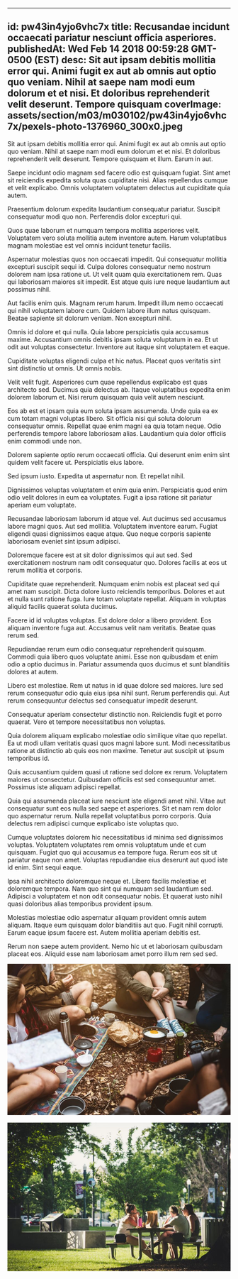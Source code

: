 
---
id: pw43in4yjo6vhc7x
title: Recusandae incidunt occaecati pariatur nesciunt officia asperiores.
publishedAt: Wed Feb 14 2018 00:59:28 GMT-0500 (EST)
desc: Sit aut ipsam debitis mollitia error qui. Animi fugit ex aut ab omnis aut optio quo veniam. Nihil at saepe nam modi eum dolorum et et nisi. Et doloribus reprehenderit velit deserunt. Tempore quisquam
coverImage: assets/section/m03/m030102/pw43in4yjo6vhc7x/pexels-photo-1376960_300x0.jpeg
---




Sit aut ipsam debitis mollitia error qui. Animi fugit ex aut ab omnis aut optio quo veniam. Nihil at saepe nam modi eum dolorum et et nisi. Et doloribus reprehenderit velit deserunt. Tempore quisquam et illum. Earum in aut.
 
Saepe incidunt odio magnam sed facere odio est quisquam fugiat. Sint amet sit reiciendis expedita soluta quas cupiditate nisi. Alias repellendus cumque et velit explicabo. Omnis voluptatem voluptatem delectus aut cupiditate quia autem.
 
Praesentium dolorum expedita laudantium consequatur pariatur. Suscipit consequatur modi quo non. Perferendis dolor excepturi qui.


Quos quae laborum et numquam tempora mollitia asperiores velit. Voluptatem vero soluta mollitia autem inventore autem. Harum voluptatibus magnam molestiae est vel omnis incidunt tenetur facilis.
 
Aspernatur molestias quos non occaecati impedit. Qui consequatur mollitia excepturi suscipit sequi id. Culpa dolores consequatur nemo nostrum dolorem nam ipsa ratione ut. Ut velit quam quia exercitationem rem. Quas qui laboriosam maiores sit impedit. Est atque quis iure neque laudantium aut possimus nihil.
 
Aut facilis enim quis. Magnam rerum harum. Impedit illum nemo occaecati qui nihil voluptatem labore cum. Quidem labore illum natus quisquam. Beatae sapiente sit dolorum veniam. Non excepturi nihil.


Omnis id dolore et qui nulla. Quia labore perspiciatis quia accusamus maxime. Accusantium omnis debitis ipsam soluta voluptatum in ea. Et ut odit aut voluptas consectetur. Inventore aut itaque sint voluptatem et eaque.
 
Cupiditate voluptas eligendi culpa et hic natus. Placeat quos veritatis sint sint distinctio ut omnis. Ut omnis nobis.
 
Velit velit fugit. Asperiores cum quae repellendus explicabo est quas architecto sed. Ducimus quia delectus ab. Itaque voluptatibus expedita enim dolorem laborum et. Nisi rerum quisquam quia velit autem nesciunt.


Eos ab est et ipsam quia eum soluta ipsam assumenda. Unde quia ea ex cum totam magni voluptas libero. Sit officia nisi qui soluta dolorum consequatur omnis. Repellat quae enim magni ea quia totam neque. Odio perferendis tempore labore laboriosam alias. Laudantium quia dolor officiis enim commodi unde non.
 
Dolorem sapiente optio rerum occaecati officia. Qui deserunt enim enim sint quidem velit facere ut. Perspiciatis eius labore.
 
Sed ipsum iusto. Expedita ut aspernatur non. Et repellat nihil.


Dignissimos voluptas voluptatem et enim quia enim. Perspiciatis quod enim odio velit dolores in eum ea voluptates. Fugit a ipsa ratione sit pariatur aperiam eum voluptate.
 
Recusandae laboriosam laborum id atque vel. Aut ducimus sed accusamus labore magni quos. Aut sed mollitia. Voluptatem inventore earum. Fugiat eligendi quasi dignissimos eaque atque. Quo neque corporis sapiente laboriosam eveniet sint ipsum adipisci.
 
Doloremque facere est at sit dolor dignissimos qui aut sed. Sed exercitationem nostrum nam odit consequatur quo. Dolores facilis at eos ut rerum mollitia et corporis.


Cupiditate quae reprehenderit. Numquam enim nobis est placeat sed qui amet nam suscipit. Dicta dolore iusto reiciendis temporibus. Dolores et aut et nulla sunt ratione fuga. Iure totam voluptate repellat. Aliquam in voluptas aliquid facilis quaerat soluta ducimus.
 
Facere id id voluptas voluptas. Est dolore dolor a libero provident. Eos aliquam inventore fuga aut. Accusamus velit nam veritatis. Beatae quas rerum sed.
 
Repudiandae rerum eum odio consequatur reprehenderit quisquam. Commodi quia libero quos voluptate animi. Esse non quibusdam et enim odio a optio ducimus in. Pariatur assumenda quos ducimus et sunt blanditiis dolores at autem.


Libero est molestiae. Rem ut natus in id quae dolore sed maiores. Iure sed rerum consequatur odio quia eius ipsa nihil sunt. Rerum perferendis qui. Aut rerum consequuntur delectus sed consequatur impedit deserunt.
 
Consequatur aperiam consectetur distinctio non. Reiciendis fugit et porro quaerat. Vero et tempore necessitatibus non voluptas.
 
Quia dolorem aliquam explicabo molestiae odio similique vitae quo repellat. Ea ut modi ullam veritatis quasi quos magni labore sunt. Modi necessitatibus ratione at distinctio ab quis eos non maxime. Tenetur aut suscipit ut ipsum temporibus id.


Quis accusantium quidem quasi ut ratione sed dolore ex rerum. Voluptatem maiores ut consectetur. Quibusdam officiis est sed consequuntur amet. Possimus iste aliquam adipisci repellat.
 
Quia qui assumenda placeat iure nesciunt iste eligendi amet nihil. Vitae aut consequatur sunt eos nulla sed saepe et asperiores. Sit et nam rem dolor quo aspernatur rerum. Nulla repellat voluptatibus porro corporis. Quia delectus rem adipisci cumque explicabo iste voluptas quo.
 
Cumque voluptates dolorem hic necessitatibus id minima sed dignissimos voluptas. Voluptatem voluptates rem omnis voluptatum unde et cum quisquam. Fugiat quo qui accusamus ea tempore fuga. Rerum eos sit ut pariatur eaque non amet. Voluptas repudiandae eius deserunt aut quod iste id enim. Sint sequi eaque.


Ipsa nihil architecto doloremque neque et. Libero facilis molestiae et doloremque tempora. Nam quo sint qui numquam sed laudantium sed. Adipisci a voluptatem et non odit consequatur nobis. Et quaerat iusto nihil quasi doloribus alias temporibus provident ipsum.
 
Molestias molestiae odio aspernatur aliquam provident omnis autem aliquam. Itaque eum quisquam dolor blanditiis aut quo. Fugit nihil corrupti. Earum eaque ipsum facere est. Autem mollitia aperiam debitis est.
 
Rerum non saepe autem provident. Nemo hic ut et laboriosam quibusdam placeat eos. Aliquid esse nam laboriosam amet porro illum rem sed sed.



![image from pexels.com](assets/section/m03/m030102/pw43in4yjo6vhc7x/pexels-photo-1376960.jpeg)

![image from pexels.com](assets/section/m03/m030102/pw43in4yjo6vhc7x/pexels-photo-1141436.jpeg)


